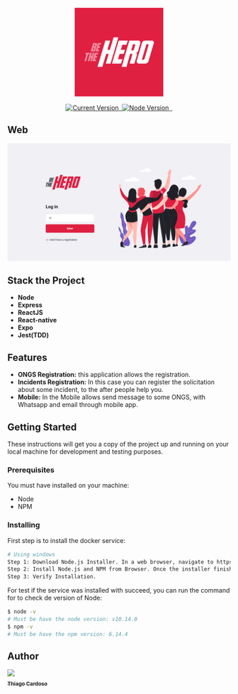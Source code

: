 <p align="center">
  <a href="#">
   <img alt="be the hero" src="https://github.com/Thiago-Cardoso/be-the-hero_app/blob/master/mobile/assets/icon.png?raw=true" width="200">
  </a>
</p>

<p align="center">
  <a href="https://github.com/Thiago-Cardoso/be-the-hero_app">
    <img alt="Current Version" src="https://img.shields.io/badge/version-1.0.0 -blue.svg">
  </a>
  <a href="https://pt-br.reactjs.org/">
    <img alt="" src="https://img.shields.io/badge/React-16.13.1-blue.svg" target="_blank">
  </a>

  <a href="https://nodejs.org/en/">
    <img alt="Node Version" src="https://img.shields.io/badge/node-%3E%3D%2010.14.0-brightgreen" target="_blank">
  </a>
  <a href="https://expressjs.com/pt-br/">
    <img alt="" src="https://img.shields.io/badge/Express-4.17.1-red.svg" target="_blank">
  </a>
  <a href="https://jestjs.io/">
    <img alt="" src="https://img.shields.io/badge/Jest-25.2.3-blue.svg" target="_blank">
  </a>
  
</p>

## Web

![](https://github.com/Thiago-Cardoso/be-the-hero_app/blob/master/frontend/src/assets/web.gif)

## Stack the Project

- **Node**
- **Express**
- **ReactJS**
- **React-native**
- **Expo**
- **Jest(TDD)**

## Features

- **ONGS Registration:** this application allows the registration.
- **Incidents Registration:** In this case you can register the solicitation about some incident, to the after people help you.
- **Mobile:** In the Mobile allows send message to some ONGS, with
  Whatsapp and email through mobile app.

## Getting Started

These instructions will get you a copy of the project up and running on your local machine for development and testing purposes.

### Prerequisites

You must have installed on your machine:

- Node
- NPM

### Installing

First step is to install the docker service:

```bash
# Using windows
Step 1: Download Node.js Installer. In a web browser, navigate to https://nodejs.org/en/download/. ...
Step 2: Install Node.js and NPM from Browser. Once the installer finishes downloading, launch it. ...
Step 3: Verify Installation.

```

For test if the service was installed with succeed, you can run the command for to check de version of Node:

```bash
$ node -v
# Must be have the node version: v10.14.0
$ npm -v
# Must be have the npm version: 6.14.4
```

## Author

<!-- ALL-CONTRIBUTORS-LIST:START - Do not remove or modify this section -->
<!-- prettier-ignore -->
[<img src="https://avatars1.githubusercontent.com/u/1753070?s=460&v=4" width="100px;"/><br /><sub><b>Thiago Cardoso</b></sub>](https://github.com/Thiago-Cardoso)<br />
